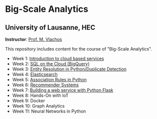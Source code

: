 # Big-Scale Analytics 
## University of Lausanne, HEC

**Instructor**: [Prof. M. Vlachos](https://people.unil.ch/michalisvlachos/)

This repository includes content for the course of "Big-Scale Analytics".

- Week 1: [Introduction to cloud based services](week1)
- Week 2: [SQL on the Cloud (BigQuery)](week2)
- Week 3: [Entity Resolution in Python/Duplicate Detection](week3)
- Week 4: [Elasticsearch](week4)
- Week 5: [Association Rules in Python](week5)
- Week 6: [Recommender Systems](week6)
- Week 7: [Building a web service with Python Flask](week7)
- Week 8: Hands-On with IoT
- Week 9: Docker
- Week 10: Graph Analytics
- Week 11: Neural Networks in Python
